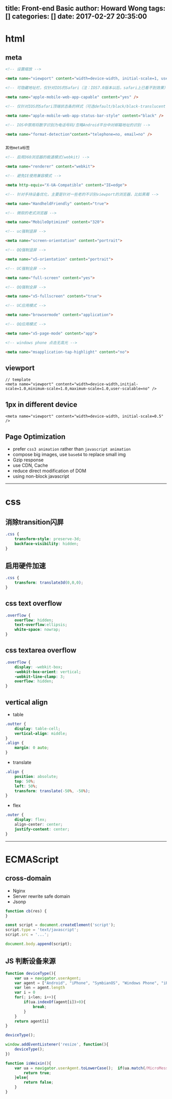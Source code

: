 title: Front-end Basic
author: Howard Wong
tags: []
categories: []
date: 2017-02-27 20:35:00
---
# html


## meta

```html
<!-- 设置缩放 -->

<meta name="viewport" content="width=device-width, initial-scale=1, user-scalable=no, minimal-ui" />

<!-- 可隐藏地址栏，仅针对IOS的Safari（注：IOS7.0版本以后，safari上已看不到效果） -->

<meta name="apple-mobile-web-app-capable" content="yes" />

<!-- 仅针对IOS的Safari顶端状态条的样式（可选default/black/black-translucent ） -->

<meta name="apple-mobile-web-app-status-bar-style" content="black" />

<!-- IOS中禁用将数字识别为电话号码/忽略Android平台中对邮箱地址的识别 -->

<meta name="format-detection"content="telephone=no, email=no" />


其他meta标签

<!-- 启用360浏览器的极速模式(webkit) -->

<meta name="renderer" content="webkit">

<!-- 避免IE使用兼容模式 -->

<meta http-equiv="X-UA-Compatible" content="IE=edge">

<!-- 针对手持设备优化，主要是针对一些老的不识别viewport的浏览器，比如黑莓 -->

<meta name="HandheldFriendly" content="true">

<!-- 微软的老式浏览器 -->

<meta name="MobileOptimized" content="320">

<!-- uc强制竖屏 -->

<meta name="screen-orientation" content="portrait">

<!-- QQ强制竖屏 -->

<meta name="x5-orientation" content="portrait">

<!-- UC强制全屏 -->

<meta name="full-screen" content="yes">

<!-- QQ强制全屏 -->

<meta name="x5-fullscreen" content="true">

<!-- UC应用模式 -->

<meta name="browsermode" content="application">

<!-- QQ应用模式 -->

<meta name="x5-page-mode" content="app">

<!-- windows phone 点击无高光 -->

<meta name="msapplication-tap-highlight" content="no">
```

## viewport

```
// template
<meta name="viewport" content="width=device-width,initial-scale=1.0,minimum-scale=1.0,maximum-scale=1.0,user-scalable=no" />
```

## 1px in different device
```
<meta name="viewport" content="width=device-width, initial-scale=0.5" />
```

## Page Optimization

- prefer `css3 animation` rather than `javascript animation`
- compose big images, use `base64` to replace small img
- Gzip response
- use CDN, Cache
- reduce direct modification of DOM
- using non-block javascript

-------


# css


## 消除transition闪屏

```css
.css {
    transform-style: preserve-3d;
    backface-visibility: hidden;
}
```

## 启用硬件加速

```css
.css {
    transform: translate3d(0,0,0);
}
```

## css text overflow

```css
.overflow {
	overflow: hidden;
    text-overflow:ellipsis;
	white-space: nowrap;
}
```

## css textarea overflow

```css
.overflow {
	display: -webkit-box;
	-webkit-box-orient: vertical;
	-webkit-line-clamp: 3;
	overflow: hidden;
}
```

## vertical align

- table

```css
.outter {
	display: table-cell;
    vertical-align: middle;
}
.align {
	margin: 0 auto;
}
```

- translate

```css
.align {
	position: absolute;
    top: 50%;
    left: 50%;
    transform: translate(-50%, -50%);
}
```

- flex

```css
.outer {
	display: flex;
    align-center: center;
    justify-content: center;
}
```



-----


# ECMAScript

## cross-domain

- Nginx
- Server rewrite safe domain
- Jsonp

```javascript
function cb(res) {
}

const script = document.createElement('script');
script.type = 'text/javascript';
script.src = '...';

document.body.append(script);

```

## JS 判断设备来源


```javascript
function deviceType(){
    var ua = navigator.userAgent;
    var agent = ["Android", "iPhone", "SymbianOS", "Windows Phone", "iPad", "iPod"]; 
    var len = agent.length
    var i = 0
    for(; i<len; i++){
        if(ua.indexOf(agent[i])>0){         
            break;
        }
    }
    return agent[i]
}

deviceType();

window.addEventListener('resize', function(){
    deviceType();
})

function isWeixin(){
    var ua = navigator.userAgent.toLowerCase();  if(ua.match(/MicroMessenger/i)=='micromessenger'){
        return true;
    }else{
        return false;
    }
}
```